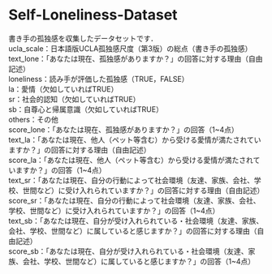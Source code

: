 # Self-Loneliness-Dataset

書き手の孤独感を収集したデータセットです．  
ucla_scale：日本語版UCLA孤独感尺度（第3版）の総点（書き手の孤独感）  
text_lone：「あなたは現在、孤独感がありますか？」の回答に対する理由（自由記述）  
  loneliness：読み手が評価した孤独感（TRUE，FALSE）  
    la：愛情（欠如していればTRUE）  
    sr：社会的認知（欠如していればTRUE）  
    sb：自尊心と帰属意識（欠如していればTRUE）  
    others：その他  
  score_lone：「あなたは現在、孤独感がありますか？」の回答（1\~4点）  
text_la：「あなたは現在、他人（ペット等含む）から受ける愛情が満たされていますか？」の回答に対する理由（自由記述）  
  score_la：「あなたは現在、他人（ペット等含む）から受ける愛情が満たされていますか？」の回答（1\~4点）  
text_sr：「あなたは現在、自分の行動によって社会環境（友達、家族、会社、学校、世間など）に受け入れられていますか？」の回答に対する理由（自由記述）  
  score_sr：「あなたは現在、自分の行動によって社会環境（友達、家族、会社、学校、世間など）に受け入れられていますか？」の回答（1\~4点）  
text_sb：「あなたは現在、自分が受け入れられている・社会環境（友達、家族、会社、学校、世間など）に属していると感じますか？」の回答に対する理由（自由記述）  
  score_sb：「あなたは現在、自分が受け入れられている・社会環境（友達、家族、会社、学校、世間など）に属していると感じますか？」の回答（1\~4点）  
